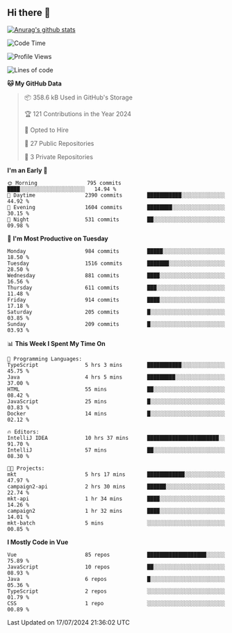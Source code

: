 ## Hi there 👋

[![Anurag's github stats](https://github-readme-stats.vercel.app/api?username=Songwonseok)](https://github.com/anuraghazra/github-readme-stats)



<!--START_SECTION:waka-->
![Code Time](http://img.shields.io/badge/Code%20Time-2%2C925%20hrs%2054%20mins-blue)

![Profile Views](http://img.shields.io/badge/Profile%20Views-0-blue)

![Lines of code](https://img.shields.io/badge/From%20Hello%20World%20I%27ve%20Written-34.8%20million%20lines%20of%20code-blue)

**🐱 My GitHub Data** 

> 📦 358.6 kB Used in GitHub's Storage 
 > 
> 🏆 121 Contributions in the Year 2024
 > 
> 💼 Opted to Hire
 > 
> 📜 27 Public Repositories 
 > 
> 🔑 3 Private Repositories 
 > 
**I'm an Early 🐤** 

```text
🌞 Morning                795 commits         ████░░░░░░░░░░░░░░░░░░░░░   14.94 % 
🌆 Daytime                2390 commits        ███████████░░░░░░░░░░░░░░   44.92 % 
🌃 Evening                1604 commits        ████████░░░░░░░░░░░░░░░░░   30.15 % 
🌙 Night                  531 commits         ██░░░░░░░░░░░░░░░░░░░░░░░   09.98 % 
```
📅 **I'm Most Productive on Tuesday** 

```text
Monday                   984 commits         █████░░░░░░░░░░░░░░░░░░░░   18.50 % 
Tuesday                  1516 commits        ███████░░░░░░░░░░░░░░░░░░   28.50 % 
Wednesday                881 commits         ████░░░░░░░░░░░░░░░░░░░░░   16.56 % 
Thursday                 611 commits         ███░░░░░░░░░░░░░░░░░░░░░░   11.48 % 
Friday                   914 commits         ████░░░░░░░░░░░░░░░░░░░░░   17.18 % 
Saturday                 205 commits         █░░░░░░░░░░░░░░░░░░░░░░░░   03.85 % 
Sunday                   209 commits         █░░░░░░░░░░░░░░░░░░░░░░░░   03.93 % 
```


📊 **This Week I Spent My Time On** 

```text
💬 Programming Languages: 
TypeScript               5 hrs 3 mins        ███████████░░░░░░░░░░░░░░   45.75 % 
Java                     4 hrs 5 mins        █████████░░░░░░░░░░░░░░░░   37.00 % 
HTML                     55 mins             ██░░░░░░░░░░░░░░░░░░░░░░░   08.42 % 
JavaScript               25 mins             █░░░░░░░░░░░░░░░░░░░░░░░░   03.83 % 
Docker                   14 mins             █░░░░░░░░░░░░░░░░░░░░░░░░   02.12 % 

🔥 Editors: 
IntelliJ IDEA            10 hrs 37 mins      ███████████████████████░░   91.70 % 
IntelliJ                 57 mins             ██░░░░░░░░░░░░░░░░░░░░░░░   08.30 % 

🐱‍💻 Projects: 
mkt                      5 hrs 17 mins       ████████████░░░░░░░░░░░░░   47.97 % 
campaign2-api            2 hrs 30 mins       ██████░░░░░░░░░░░░░░░░░░░   22.74 % 
mkt-api                  1 hr 34 mins        ████░░░░░░░░░░░░░░░░░░░░░   14.26 % 
campaign2                1 hr 32 mins        ████░░░░░░░░░░░░░░░░░░░░░   14.01 % 
mkt-batch                5 mins              ░░░░░░░░░░░░░░░░░░░░░░░░░   00.85 % 
```

**I Mostly Code in Vue** 

```text
Vue                      85 repos            ███████████████████░░░░░░   75.89 % 
JavaScript               10 repos            ██░░░░░░░░░░░░░░░░░░░░░░░   08.93 % 
Java                     6 repos             █░░░░░░░░░░░░░░░░░░░░░░░░   05.36 % 
TypeScript               2 repos             ░░░░░░░░░░░░░░░░░░░░░░░░░   01.79 % 
CSS                      1 repo              ░░░░░░░░░░░░░░░░░░░░░░░░░   00.89 % 
```




 Last Updated on 17/07/2024 21:36:02 UTC
<!--END_SECTION:waka-->
